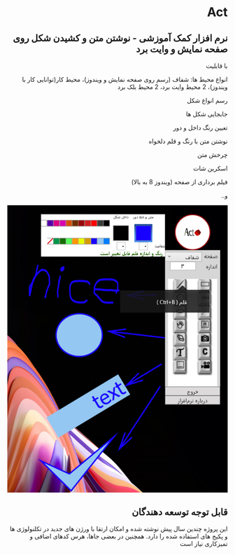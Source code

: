 <div dir='rtl'>
<h1>Act</h1> 
<h2>
نرم افزار کمک آموزشی - نوشتن متن و کشیدن شکل روی صفحه نمایش و وایت برد</h2>

با قابلیت<br />

انواع محیط ها: شفاف (رسم روی صفحه نمایش و ویندوز)، محیط کار(توانایی کار با ویندوز)، 2 محیط وایت برد، 2 محیط بلک برد <br />

رسم انواع شکل<br />

جابجایی شکل ها<br />

تعیین رنگ داخل و دور<br />

نوشتن متن با رنگ و قلم دلخواه<br />

چرخش متن<br />

اسکرین شات<br />

فیلم برداری از صفحه (ویندوز 8 به بالا)<br />

و..<br />


 
<img src='https://github.com/hsafavi/Act/blob/main/Act/Images/sample.png?raw=true'> <br />

<h2>قابل توجه توسعه دهندگان</h2> 

این پروژه چندین سال پیش نوشته شده و امکان ارتقا با ورژن های جدید در تکلنولوژی ها و پکیج های استفاده شده را دارد. همچنین در بعضی جاها، هرس کدهای اضافی و تمیزکاری نیاز است

</div>
